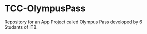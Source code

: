 # TCC-OlympusPass
Repository for an App Project called Olympus Pass developed by 6 Studants of ITB.
